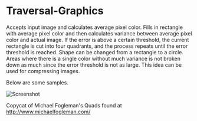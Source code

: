 # Traversal-Graphics

Accepts input image and calculates average pixel color. Fills in rectangle with average pixel color and then calculates variance between average pixel color and actual image. If the error is above a certain threshold, the current rectangle is cut into four quadrants, and the process repeats until the error threshold is reached. Shape can be changed from a rectangle to a circle. Areas where there is a single color without much variance is not broken down as much since the error threshold is not as large. This idea can be used for compressing images.

Below are some samples.

![Screenshot](http://i.imgur.com/R3Ag9yk.jpg)

Copycat of Michael Fogleman's Quads found at http://www.michaelfogleman.com/
